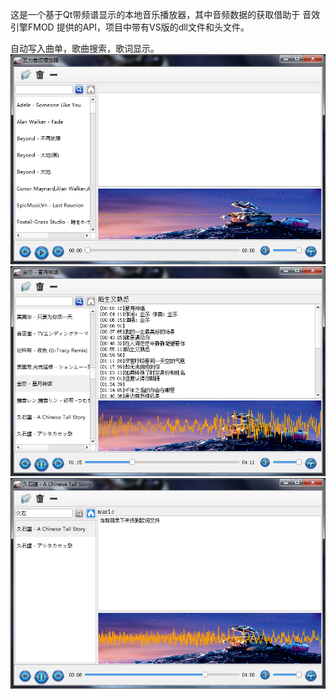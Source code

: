  这是一个基于Qt带频谱显示的本地音乐播放器，其中音频数据的获取借助于 音效引擎FMOD 提供的API，项目中带有VS版的dll文件和头文件。
 
 自动写入曲单，歌曲搜索，歌词显示。
![image](https://github.com/huzhanxiong/QtProject_MusicPlayer/blob/master/raw/t1.png)
![image](https://github.com/huzhanxiong/QtProject_MusicPlayer/blob/master/raw/t2.png)
![image](https://github.com/huzhanxiong/QtProject_MusicPlayer/blob/master/raw/t3.png)
